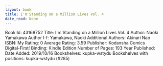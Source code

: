 ```yaml
---
layout: book
title: I'm Standing on a Million Lives Vol. 4
date_read: None
---
```


Book Id: 43168752
Title: I'm Standing on a Million Lives Vol. 4
Author: Naoki Yamakawa
Author l-f: Yamakawa, Naoki
Additional Authors: Akinari Nao
ISBN: 
My Rating: 0
Average Rating: 3.59
Publisher: Kodansha Comics Digital-First!
Binding: Kindle Edition
Number of Pages: 193
Year Published: 
Date Added: 2019/10/16
Bookshelves: kupka-wstydu
Bookshelves with positions: kupka-wstydu (#285)

